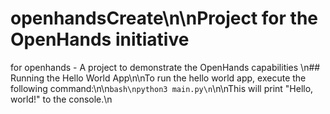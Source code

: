 # openhandsCreate\n\nProject for the OpenHands initiative
for openhands - A project to demonstrate the OpenHands capabilities
\n## Running the Hello World App\n\nTo run the hello world app, execute the following command:\n\n```bash\npython3 main.py\n```\n\nThis will print "Hello, world!" to the console.\n
